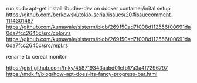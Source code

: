 run
sudo apt-get install libudev-dev
on docker container/inital setup
https://github.com/berkowski/tokio-serial/issues/20#issuecomment-1114301487
https://github.com/kumavale/sisterm/blob/269150ad7f008d112556f00691da0da7fcc2645c/src/color.rs
https://github.com/kumavale/sisterm/blob/269150ad7f008d112556f00691da0da7fcc2645c/src/repl.rs


rename to cereal monitor

https://gist.github.com/fnky/458719343aabd01cfb17a3a4f7296797
https://mdk.fr/blog/how-apt-does-its-fancy-progress-bar.html
